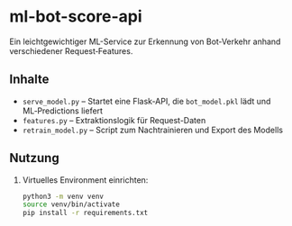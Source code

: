 # ml-bot-score-api

Ein leichtgewichtiger ML-Service zur Erkennung von Bot‑Verkehr anhand verschiedener Request‑Features.

## Inhalte
- `serve_model.py` – Startet eine Flask-API, die `bot_model.pkl` lädt und ML‑Predictions liefert  
- `features.py` – Extraktionslogik für Request-Daten  
- `retrain_model.py` – Script zum Nachtrainieren und Export des Modells  

## Nutzung

1. Virtuelles Environment einrichten:
   ```bash
   python3 -m venv venv
   source venv/bin/activate
   pip install -r requirements.txt

